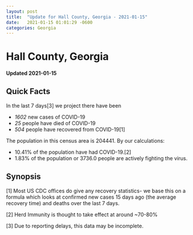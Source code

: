 ```yaml
---
layout: post
title:  "Update for Hall County, Georgia - 2021-01-15"
date:   2021-01-15 01:01:29 -0600
categories: Georgia
---
```


# Hall County, Georgia
#### Updated 2021-01-15

## Quick Facts

In the last 7 days[3] we project there have been
- *1602* new cases of COVID-19
- *25* people have died of COVID-19
- *504* people have recovered from COVID-19[1]

The population in this census area is 204441. By our calculations:
- 10.41% of the population have had COVID-19.[2]
- 1.83% of the population or 3736.0 people are actively fighting the virus.

## Synopsis




[1] Most US CDC offices do give any recovery statistics- we base this on a formula which looks at confirmed new cases
15 days ago (the average recovery time) and deaths over the last 7 days.

[2] Herd Immunity is thought to take effect at around ~70-80%

[3] Due to reporting delays, this data may be incomplete.
 
    